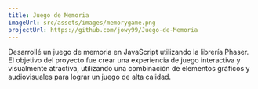 ```yaml
---
title: Juego de Memoria
imageUrl: src/assets/images/memorygame.png
projectUrl: https://github.com/jowy99/Juego-de-Memoria
---
```

Desarrollé un juego de memoria en JavaScript utilizando la librería Phaser. El objetivo del proyecto fue crear una experiencia de juego interactiva y visualmente atractiva, utilizando una combinación de elementos gráficos y audiovisuales para lograr un juego de alta calidad.